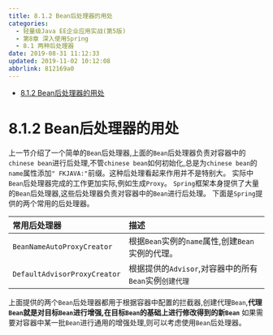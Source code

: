 ```yaml
---
title: 8.1.2 Bean后处理器的用处
categories: 
  - 轻量级Java EE企业应用实战(第5版)
  - 第8章 深入使用Spring
  - 8.1 两种后处理器
date: 2019-08-31 11:12:33
updated: 2019-11-02 10:12:08
abbrlink: 812169a0
---
```

<div id='my_toc'>

- [8.1.2 Bean后处理器的用处](/JavaReadingNotes/812169a0/#8-1-2-Bean后处理器的用处)

</div>
<!--more-->
<script>if (navigator.platform.toLowerCase() == 'win32'){document.getElementById('my_toc').style.display = 'none';}</script>

<!--end-->
<!--SSTStart-->
# 8.1.2 Bean后处理器的用处 #
上一节介绍了一个简单的`Bean`后处理器,上面的`Bean`后处理器负责对容器中的`chinese bean`进行后处理,不管`chinese bean`如何初始化,总是为`chinese bean`的`name`属性添加`" FKJAVA:"`前缀。这种后处理看起来作用并不是特别大。
实际中`Bean`后处理器完成的工作更加实际,例如生成`Proxy`。 `Spring`框架本身提供了大量的`Bean`后处理器,这些后处理器负责对容器中的`Bean`进行后处理。
下面是`Spring`提供的两个常用的后处理器。

|常用后处理器|描述|
|:---|:---|
|`BeanNameAutoProxyCreator`|根据`Bean`实例的`name`属性,创建`Bean`实例的代理。|
|`DefaultAdvisorProxyCreator`|根据提供的`Advisor`,对容器中的所有`Bean`实例`创建代理`|
上面提供的两个`Bean`后处理器都用于根据容器中配置的拦截器,创建代理`Bean`,**代理`Bean`就是对目标`Bean`进行增强,在目标`Bean`的基础上进行修改得到的新`Bean`**
如果需要对容器中某一批`Bean`进行通用的增强处理,则可以考虑使用`Bean`后处理器。
<!--SSTStop-->


